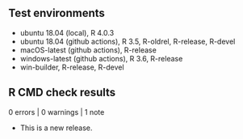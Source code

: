 ## Test environments

* ubuntu 18.04 (local), R 4.0.3
* ubuntu 18.04 (github actions), R 3.5, R-oldrel, R-release, R-devel
* macOS-latest (github actions), R-release
* windows-latest (github actions), R 3.6, R-release
* win-builder, R-release, R-devel

## R CMD check results

0 errors | 0 warnings | 1 note

* This is a new release.
